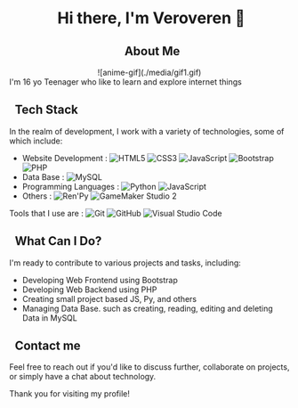 # <div align=center>&nbsp;Hi there, I'm Veroveren 👋</div>
## <div align=center>&nbsp; About Me</div>
<div align=center>
  <div align=center>![anime-gif](./media/gif1.gif)</div>
  <div align=start>I'm 16 yo Teenager who like to learn and explore internet things</div>
</div>

## &nbsp; Tech Stack
In the realm of development, I work with a variety of technologies, some of which include:
- Website Development : ![HTML5](https://img.shields.io/badge/HTML5-E34F26?logo=html5&logoColor=white&style=for-the-badge) ![CSS3](https://img.shields.io/badge/CSS3-1572B6?logo=css3&logoColor=white&style=for-the-badge) ![JavaScript](https://img.shields.io/badge/JavaScript-F7DF1E?logo=javascript&logoColor=black&style=for-the-badge) ![Bootstrap](https://img.shields.io/badge/Bootstrap-563D7C?logo=bootstrap&logoColor=white&style=for-the-badge) ![PHP](https://img.shields.io/badge/PHP-777BB4?logo=php&logoColor=white&style=for-the-badge)
- Data Base : ![MySQL](https://img.shields.io/badge/MySQL-4479A1?logo=mysql&logoColor=white&style=for-the-badge)
- Programming Languages : ![Python](https://img.shields.io/badge/Python-3776AB?logo=python&logoColor=white&style=for-the-badge) ![JavaScript](https://img.shields.io/badge/JavaScript-F7DF1E?logo=javascript&logoColor=black&style=for-the-badge)
- Others : ![Ren'Py](https://img.shields.io/badge/Ren'Py-FF5050?logo=renpy&logoColor=white&style=for-the-badge) ![GameMaker Studio 2](https://img.shields.io/badge/GameMaker%20Studio%202-1C1C1C?logo=gamemaker&logoColor=white&style=for-the-badge)

Tools that I use are : ![Git](https://img.shields.io/badge/Git-F05032?logo=git&logoColor=white&style=for-the-badge) ![GitHub](https://img.shields.io/badge/GitHub-181717?logo=github&logoColor=white&style=for-the-badge) ![Visual Studio Code](https://img.shields.io/badge/Visual%20Studio%20Code-007ACC?logo=visual-studio-code&logoColor=white&style=for-the-badge)

## &nbsp; What Can I Do?
I'm ready to contribute to various projects and tasks, including:
- Developing Web Frontend using Bootstrap
- Developing Web Backend using PHP
- Creating small project based JS, Py, and others
- Managing Data Base. such as creating, reading, editing and deleting Data in MySQL

## &nbsp; Contact me
Feel free to reach out if you'd like to discuss further, collaborate on projects, or simply have a chat about technology.

Thank you for visiting my profile!
